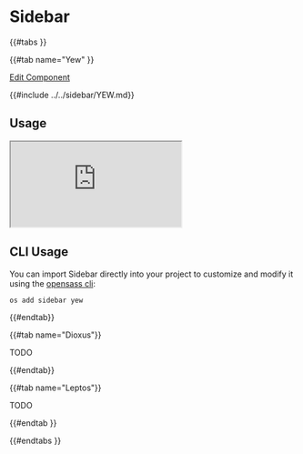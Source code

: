 # Sidebar

{{#tabs }}

{{#tab name="Yew" }}

<a 
  href="https://github.com/opensass/sidebar"
  class="mdbook-button"
  target="_blank"
  rel="noopener noreferrer"
  title="Edit this component on GitHub"
  role="button"
  aria-label="Edit Component on GitHub">Edit Component
</a>

{{#include ../../sidebar/YEW.md}}

## Usage

<iframe
  src="https://sidebar-rs.netlify.app"
  title="Sidebar Yew Examples"
  loading="lazy"
  allowfullscreen
  aria-label="Live Yew example using Sidebar"
>
</iframe>

## CLI Usage

You can import Sidebar directly into your project to customize and modify it using the [opensass cli](https://github.com/opensass/cli):

```sh
os add sidebar yew
```

{{#endtab}}

{{#tab name="Dioxus"}}

TODO

{{#endtab}}

{{#tab name="Leptos"}}

TODO

{{#endtab }}

{{#endtabs }}
